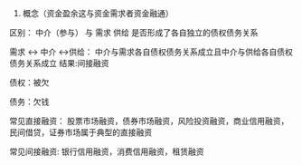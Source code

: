 1. 概念（资金盈余这与资金需求者资金融通）

区别：
中介（参与） 与 需求 供给 是否形成了各自独立的债权债务关系

需求 <-> 中介 <->供给：
中介与需求各自债权债务关系成立且中介与供给各自债权债务关系成立
结果:间接融资

债权：被欠

债务：欠钱

常见直接融资：
股票市场融资，债券市场融资，风险投资融资，商业信用融资，民间借贷，证券市场属于典型的直接融资

常见间接融资:
银行信用融资，消费信用融资，租赁融资